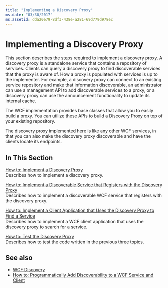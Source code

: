 ```yaml
---
title: "Implementing a Discovery Proxy"
ms.date: "03/30/2017"
ms.assetid: dda20e79-8df3-438e-a281-69d779d978ec
---
```

# Implementing a Discovery Proxy
This section describes the steps required to implement a discovery proxy. A discovery proxy is a standalone service that contains a repository of services. Clients can query a discovery proxy to find discoverable services that the proxy is aware of. How a proxy is populated with services is up to the implementer. For example, a discovery proxy can connect to an existing service repository and make that information discoverable, an administrator can use a management API to add discoverable services to a proxy, or a discovery proxy can use the announcement functionality to update its internal cache.  
  
 The WCF implementation provides base classes that allow you to easily build a proxy. You can utilize these APIs to build a Discovery Proxy on top of your existing repository.  
  
 The discovery proxy implemented here is like any other WCF services, in that you can also make the discovery proxy discoverable and have the clients locate its endpoints.  
  
## In This Section  
 [How to: Implement a Discovery Proxy](../../../../docs/framework/wcf/feature-details/how-to-implement-a-discovery-proxy.md)  
 Describes how to implement a discovery proxy.  
  
 [How to: Implement a Discoverable Service that Registers with the Discovery Proxy](../../../../docs/framework/wcf/feature-details/discoverable-service-that-registers-with-the-discovery-proxy.md)  
 Describes how to implement a discoverable WCF service that registers with the discovery proxy.  
  
 [How to: Implement a Client Application that Uses the Discovery Proxy to Find a Service](../../../../docs/framework/wcf/feature-details/client-app-discovery-proxy-to-find-a-service.md)  
 Describes how to implement a WCF client application that uses the discovery proxy to search for a service.  
  
 [How to: Test the Discovery Proxy](../../../../docs/framework/wcf/feature-details/how-to-test-the-discovery-proxy.md)  
 Describes how to test the code written in the previous three topics.  
  
## See also

- [WCF Discovery](../../../../docs/framework/wcf/feature-details/wcf-discovery.md)
- [How to: Programmatically Add Discoverability to a WCF Service and Client](../../../../docs/framework/wcf/feature-details/how-to-programmatically-add-discoverability-to-a-wcf-service-and-client.md)
